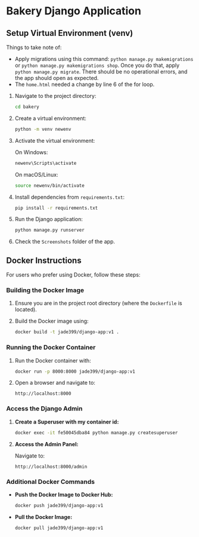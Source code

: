# Bakery Django Application

## Setup Virtual Environment (venv)
Things to take note of:
- Apply migrations using this command: `python manage.py makemigrations` or `python manage.py makemigrations shop`. Once you do that, apply `python manage.py migrate`. There should be no operational errors, and the app should open as expected.
- The `home.html` needed a change by line 6 of the for loop.

1. Navigate to the project directory:

    ```bash
    cd bakery
    ```

2. Create a virtual environment:

    ```bash
    python -m venv newenv
    ```

3. Activate the virtual environment:

    On Windows:
    ```bash
    newenv\Scripts\activate
    ```

    On macOS/Linux:
    ```bash
    source newenv/bin/activate
    ```

4. Install dependencies from `requirements.txt`:

    ```bash
    pip install -r requirements.txt
    ```

5. Run the Django application:

    ```bash
    python manage.py runserver
    ```

6. Check the `Screenshots` folder of the app.

## Docker Instructions

For users who prefer using Docker, follow these steps:

### Building the Docker Image

1. Ensure you are in the project root directory (where the `Dockerfile` is located).

2. Build the Docker image using:

    ```bash
    docker build -t jade399/django-app:v1 .
    ```

### Running the Docker Container

1. Run the Docker container with:

    ```bash
    docker run -p 8000:8000 jade399/django-app:v1
    ```

2. Open a browser and navigate to:

    ```
    http://localhost:8000
    ```

### Access the Django Admin

1. **Create a Superuser with my container id:**

    ```bash
    docker exec -it fe50045dba84 python manage.py createsuperuser
    ```

2. **Access the Admin Panel:**

    Navigate to:

    ```
    http://localhost:8000/admin
    ```

### Additional Docker Commands

- **Push the Docker Image to Docker Hub:**

    ```bash
    docker push jade399/django-app:v1
    ```

- **Pull the Docker Image:**

    ```bash
    docker pull jade399/django-app:v1
    ```





